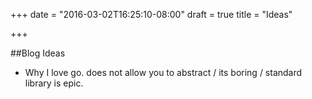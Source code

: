 +++
date = "2016-03-02T16:25:10-08:00"
draft = true
title = "Ideas"

+++

##Blog Ideas
* Why I love go. does not allow you to abstract / its boring / standard library is epic.
